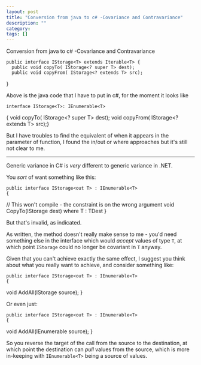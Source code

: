 ```yaml
---
layout: post
title: "Conversion from java to c# -Covariance and Contravariance"
description: ""
category:
tags: []
---
```


Conversion from java to c# -Covariance and Contravariance


    public interface IStorage<T> extends Iterable<T> {
      public void copyTo( IStorage<? super T> dest);
      public void copyFrom( IStorage<? extends T> src);
  }

Above is the java code that I have to put in c#, for the moment it looks like

    interface IStorage<T>: IEnumerable<T>
  {
   void copyTo( IStorage<? super T> dest);
   void copyFrom( IStorage<? extends T> src);}

But I have troubles to find the equivalent of when it appears in the parameter of function, I found the in/out or where approaches but it's still not clear to me.


--------------------------------------- 
Generic variance in C# is _very_ different to generic variance in .NET.

You _sort_ of want something like this:

    public interface IStorage<out T> : IEnumerable<T>
    {
  // This won't compile - the constraint is on the wrong argument
  void CopyTo<TDest>(IStorage<TDest> dest) where T : TDest
    }

But that's invalid, as indicated.

As written, the method doesn't really make sense to me - you'd need something else in the interface which would _accept_ values of type `T`, at which point `IStorage` could no longer be covariant in `T` anyway.

Given that you can't achieve exactly the same effect, I suggest you think about what you really want to achieve, and consider something like:

    public interface IStorage<out T> : IEnumerable<T>
    {
  void AddAll(IStorage<T> source);
    }

Or even just:

    public interface IStorage<out T> : IEnumerable<T>
    {
  void AddAll(IEnumerable<T> source);
    }

So you reverse the target of the call from the source to the destination, at which point the destination can _pull_ values from the source, which is more in-keeping with `IEnumerable<T>` being a source of values.



